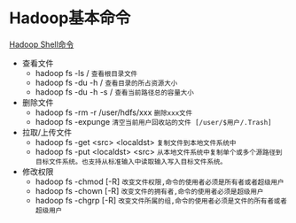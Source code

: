 # Hadoop基本命令

[Hadoop Shell命令](http://hadoop.apache.org/docs/r1.0.4/cn/hdfs_shell.html)

* 查看文件
  * hadoop  fs  -ls  /   `查看根目录文件`
  * hadoop  fs  -du -h /  `查看目录的所占资源大小`
  * hadoop  fs  -du -h -s /   `查看当前路径总的容量大小`
* 删除文件
  * hadoop  fs  -rm -r  /user/hdfs/xxx  `删除xxx文件`
  * hadoop  fs -expunge  `清空当前用户回收站的文件 [/user/$用户/.Trash]`
* 拉取/上传文件
  * hadoop  fs  -get  \<src>  \<localdst>  `复制文件到本地文件系统中`
  * hadoop  fs  -put  \<localdst>  \<src>  `从本地文件系统中复制单个或多个源路径到目标文件系统。也支持从标准输入中读取输入写入目标文件系统。`
* 修改权限
  * hadoop  fs  -chmod [-R]  `改变文件权限,命令的使用者必须是所有者或者超级用户`
  * hadoop  fs  -chown [-R] `改变文件的拥有者,命令的使用者必须是超级用户`
  * hadoop  fs  -chgrp  [-R]  `改变文件所属的组,命令的使用者必须是文件的所有者或者超级用户`